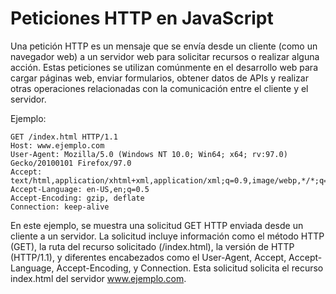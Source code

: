 # Peticiones HTTP en JavaScript

Una petición HTTP es un mensaje que se envía desde un cliente (como un navegador web) a un servidor web para solicitar recursos o realizar alguna acción. Estas peticiones se utilizan comúnmente en el desarrollo web para cargar páginas web, enviar formularios, obtener datos de APIs y realizar otras operaciones relacionadas con la comunicación entre el cliente y el servidor.

Ejemplo:

```
GET /index.html HTTP/1.1
Host: www.ejemplo.com
User-Agent: Mozilla/5.0 (Windows NT 10.0; Win64; x64; rv:97.0) Gecko/20100101 Firefox/97.0
Accept: text/html,application/xhtml+xml,application/xml;q=0.9,image/webp,*/*;q=0.8
Accept-Language: en-US,en;q=0.5
Accept-Encoding: gzip, deflate
Connection: keep-alive
```

En este ejemplo, se muestra una solicitud GET HTTP enviada desde un cliente a un servidor. La solicitud incluye información como el método HTTP (GET), la ruta del recurso solicitado (/index.html), la versión de HTTP (HTTP/1.1), y diferentes encabezados como el User-Agent, Accept, Accept-Language, Accept-Encoding, y Connection. Esta solicitud solicita el recurso index.html del servidor www.ejemplo.com.